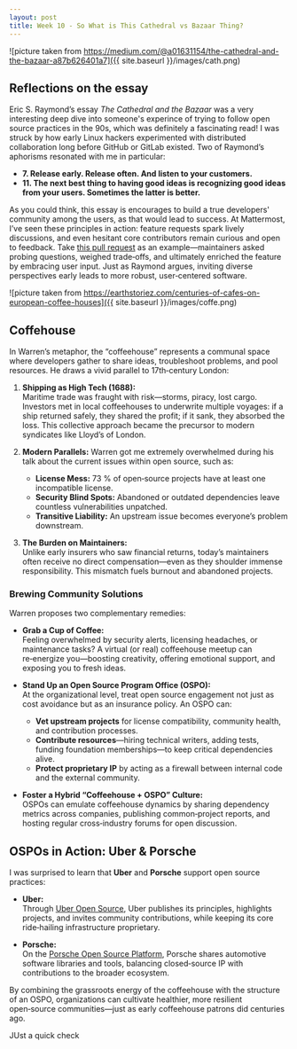 ```yaml
---
layout: post
title: Week 10 - So What is This Cathedral vs Bazaar Thing?
---
```


![picture taken from https://medium.com/@a01631154/the-cathedral-and-the-bazaar-a87b626401a7]({{ site.baseurl }}/images/cath.png)

## Reflections on the essay

Eric S. Raymond’s essay *The Cathedral and the Bazaar* was a very interesting deep dive into someone's experince of trying to follow open source practices in the 90s, which was definitely a fascinating read! I was struck by how early Linux hackers experimented with distributed collaboration long before GitHub or GitLab existed. Two of Raymond’s aphorisms resonated with me in particular: 

<!--more-->

- **7. Release early. Release often. And listen to your customers.**
- **11. The next best thing to having good ideas is recognizing good ideas from your users. Sometimes the latter is better.**

As you could think, this essay is encourages to build a true developers' community among the users, as that would lead to success. At Mattermost, I’ve seen these principles in action: feature requests spark lively discussions, and even hesitant core contributors remain curious and open to feedback. Take [this pull request](https://github.com/mattermost/mattermost-mobile/pull/8200) as an example—maintainers asked probing questions, weighed trade‑offs, and ultimately enriched the feature by embracing user input. Just as Raymond argues, inviting diverse perspectives early leads to more robust, user‑centered software.


![picture taken from https://earthstoriez.com/centuries-of-cafes-on-european-coffee-houses]({{ site.baseurl }}/images/coffe.png)

## Coffehouse

In Warren’s metaphor, the “coffeehouse” represents a communal space where developers gather to share ideas, troubleshoot problems, and pool resources. He draws a vivid parallel to 17th‑century London:

1. **Shipping as High Tech (1688):**  
   Maritime trade was fraught with risk—storms, piracy, lost cargo. Investors met in local coffeehouses to underwrite multiple voyages: if a ship returned safely, they shared the profit; if it sank, they absorbed the loss. This collective approach became the precursor to modern syndicates like Lloyd’s of London.

2. **Modern Parallels:** 
Warren got me extremely overwhelmed during his talk about the current issues within open source, such as:  
   - **License Mess:** 73 % of open‑source projects have at least one incompatible license.  
   - **Security Blind Spots:** Abandoned or outdated dependencies leave countless vulnerabilities unpatched.  
   - **Transitive Liability:** An upstream issue becomes everyone’s problem downstream.

3. **The Burden on Maintainers:**  
   Unlike early insurers who saw financial returns, today’s maintainers often receive no direct compensation—even as they shoulder immense responsibility. This mismatch fuels burnout and abandoned projects.

### Brewing Community Solutions

Warren proposes two complementary remedies:

- **Grab a Cup of Coffee:**  
  Feeling overwhelmed by security alerts, licensing headaches, or maintenance tasks? A virtual (or real) coffeehouse meetup can re‑energize you—boosting creativity, offering emotional support, and exposing you to fresh ideas.

- **Stand Up an Open Source Program Office (OSPO):**  
  At the organizational level, treat open source engagement not just as cost avoidance but as an insurance policy. An OSPO can:
  - **Vet upstream projects** for license compatibility, community health, and contribution processes.  
  - **Contribute resources**—hiring technical writers, adding tests, funding foundation memberships—to keep critical dependencies alive.  
  - **Protect proprietary IP** by acting as a firewall between internal code and the external community.

- **Foster a Hybrid “Coffeehouse + OSPO” Culture:**  
  OSPOs can emulate coffeehouse dynamics by sharing dependency metrics across companies, publishing common‑project reports, and hosting regular cross‑industry forums for open discussion.

## OSPOs in Action: Uber & Porsche

I was surprised to learn that **Uber** and **Porsche** support open source practices:

- **Uber:**  
  Through [Uber Open Source](https://uber.github.io/#/), Uber publishes its principles, highlights projects, and invites community contributions, while keeping its core ride‑hailing infrastructure proprietary.

- **Porsche:**  
  On the [Porsche Open Source Platform](https://opensource.porsche.com/), Porsche shares automotive software libraries and tools, balancing closed‑source IP with contributions to the broader ecosystem.

By combining the grassroots energy of the coffeehouse with the structure of an OSPO, organizations can cultivate healthier, more resilient open‑source communities—just as early coffeehouse patrons did centuries ago.

JUst a quick check